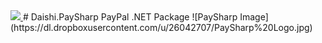 <a href="http://teamcity/viewType.html?buildTypeId=btN&guest=1">
<img src="http://teamcity/app/rest/builds/buildType:(id:btN)/statusIcon"/>
</a>
# Daishi.PaySharp
PayPal .NET Package
![PaySharp Image](https://dl.dropboxusercontent.com/u/26042707/PaySharp%20Logo.jpg)
